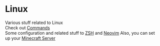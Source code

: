 # Linux
Various stuff related to Linux  
Check out [Commands](Commands.md)  
Some configuration and related stuff to [ZSH](ZSH.md) and [Neovim](Neovim.md)
Also, you can set up your [Minecraft Server](MinecraftServer.md)  

